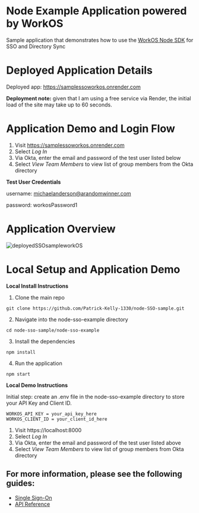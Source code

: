 # Node Example Application powered by WorkOS

Sample application that demonstrates how to use the [WorkOS Node SDK](https://github.com/workos-inc/workos-node) for SSO and Directory Sync

# Deployed Application Details

Deployed app:  https://samplessoworkos.onrender.com

**Deployment note:** given that I am using a free service via Render, the initial load of the site may take up to 60 seconds. 

# Application Demo and Login Flow 
1. Visit https://samplessoworkos.onrender.com
2. Select _Log In_
3. Via Okta, enter the email and password of the test user listed below
4. Select _View Team Members_ to view list of group members from the Okta directory

**Test User Credentials**

username: michaelanderson@arandomwinner.com

password: workosPassword1

# Application Overview 
![deployedSSOsampleworkOS](https://user-images.githubusercontent.com/51098314/233248709-aba596b0-8fff-4ded-b549-c67ad1a17a2e.gif)

# Local Setup and Application Demo

**Local Install Instructions**

1. Clone the main repo

```
git clone https://github.com/Patrick-Kelly-1330/node-SSO-sample.git
```
2. Navigate into the node-sso-example directory 
```
cd node-sso-sample/node-sso-example
```

3. Install the dependencies
```
npm install
```

4. Run the application
```
npm start
```
**Local Demo Instructions**

Initial step: create an .env file in the node-sso-example directory to store your API Key and Client ID. 

```
WORKOS_API_KEY = your_api_key_here
WORKOS_CLIENT_ID = your_client_id_here
```

1. Visit https://localhost:8000
2. Select _Log In_
3. Via Okta, enter the email and password of the test user listed above
4. Select _View Team Members_ to view list of group members from Okta directory

## For more information, please see the following guides:

- [Single Sign-On](https://workos.com/docs/sso/guide)
- [API Reference](https://workos.com/docs/reference)
